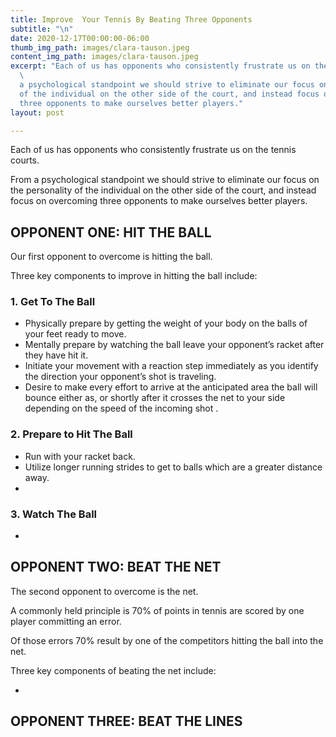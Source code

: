 ```yaml
---
title: Improve  Your Tennis By Beating Three Opponents
subtitle: "\n"
date: 2020-12-17T00:00:00-06:00
thumb_img_path: images/clara-tauson.jpeg
content_img_path: images/clara-tauson.jpeg
excerpt: "Each of us has opponents who consistently frustrate us on the tennis courts.
  \                                                                                                                                            \n\nFrom
  a psychological standpoint we should strive to eliminate our focus on the personality
  of the individual on the other side of the court, and instead focus on overcoming
  three opponents to make ourselves better players."
layout: post

---
```

Each of us has opponents who consistently frustrate us on the tennis courts.

From a psychological standpoint we should strive to eliminate our focus on the personality of the individual on the other side of the court, and instead focus on overcoming three opponents to make ourselves better players.

## OPPONENT ONE: HIT THE BALL

Our first opponent to overcome is hitting the ball.

Three key components to improve in hitting the ball include:

### 1. Get To The Ball

* Physically prepare by getting the weight of your body on the balls of your feet ready to move.
* Mentally prepare by watching the ball leave your opponent’s racket after they have hit it.
* Initiate your movement with a reaction step immediately as you identify the direction your opponent’s shot is traveling.
* Desire to make every effort to arrive at the anticipated area the ball will bounce either as, or shortly after it crosses the net to your side depending on the speed of the incoming shot .

### 2. Prepare to Hit The Ball

* Run with your racket back.
* Utilize longer running strides to get to balls which are a greater distance away. 
* 

### 3. Watch The Ball

* 

## OPPONENT TWO: BEAT THE NET

The second opponent to overcome is the net.

A commonly held principle is 70% of points in tennis are scored by one player committing an error.

Of those errors 70% result by one of the competitors hitting the ball into the net.

Three key components of beating the net include:

* 

## OPPONENT THREE: BEAT THE LINES